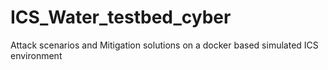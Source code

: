 # ICS_Water_testbed_cyber

Attack scenarios and Mitigation solutions on a docker based simulated ICS environment
